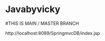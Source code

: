# Javabyvicky

#THIS IS MAIN / MASTER BRANCH


http://localhost:8089/SpringmvcDB/index.jsp

 <bean id="ds" class="org.apache.commons.dbcp.BasicDataSource">
  <property name="driverClassName" value="com.mysql.jdbc.Driver"></property>
  <property name="url" value="jdbc:mysql://localhost:3306/dbcaltech"></property>
  <property name="username" value="root"></property>
  <property name="password" value="12345"></property>
